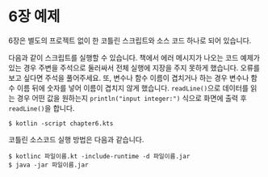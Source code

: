 # 6장 예제

6장은 별도의 프로젝트 없이 한 코틀린 스크립트와 소스 코드 하나로 되어 있습니다.

다음과 같이 스크립트를 실행할 수 있습니다. 책에서 에러 메시지가 나오는 코드 예제가 있는 경우 주변을 주석으로 둘러싸서 전체 실행에 지장을 주지 못하게 했습니다. 오류를 보고 싶다면 주석을 풀어주세요.
또, 변수나 함수 이름이 겹치거나 하는 경우 변수나 함수 이름 뒤에 숫자를 넣어 이름이 겹치지 않게 했습니다. `readLine()`으로 데이터를 읽는 경우 어떤 값을 원하는지 `println("input integer:")` 식으로 화면에 출력 후 `readLine()`을 합니다.

```
$ kotlin -script chapter6.kts
```

코틀린 소스코드 실행 방법은 다음과 같습니다.

```
$ kotlinc 파일이름.kt -include-runtime -d 파일이름.jar
$ java -jar 파일이름.jar
```

